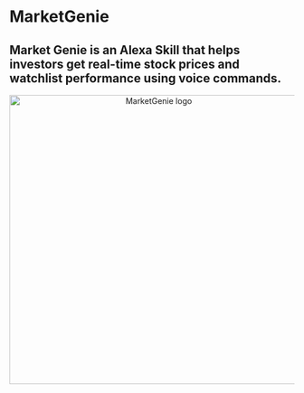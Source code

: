# MarketGenie
## Market Genie is an Alexa Skill that helps investors get real-time stock prices and watchlist performance using voice commands.
<p align="center">
  <img width="512" height="512" src="https://github.com/rishibarad/MarketGenie/blob/master/assets/images/en-US_largeIconUri.png" alt="MarketGenie logo">
</p>
